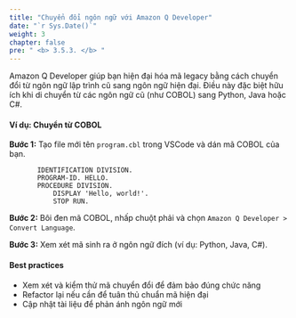 ```yaml
---
title: "Chuyển đổi ngôn ngữ với Amazon Q Developer"
date: "`r Sys.Date()`"
weight: 3
chapter: false
pre: " <b> 3.5.3. </b> "
---
```


Amazon Q Developer giúp bạn hiện đại hóa mã legacy bằng cách chuyển đổi từ ngôn ngữ lập trình cũ sang ngôn ngữ hiện đại. Điều này đặc biệt hữu ích khi di chuyển từ các ngôn ngữ cũ (như COBOL) sang Python, Java hoặc C#.

#### Ví dụ: Chuyển từ COBOL

**Bước 1:** Tạo file mới tên `program.cbl` trong VSCode và dán mã COBOL của bạn.

```cobol
       IDENTIFICATION DIVISION.
       PROGRAM-ID. HELLO.
       PROCEDURE DIVISION.
           DISPLAY 'Hello, world!'.
           STOP RUN.
```

**Bước 2:** Bôi đen mã COBOL, nhấp chuột phải và chọn `Amazon Q Developer > Convert Language`.

**Bước 3:** Xem xét mã sinh ra ở ngôn ngữ đích (ví dụ: Python, Java, C#).

#### Best practices
- Xem xét và kiểm thử mã chuyển đổi để đảm bảo đúng chức năng
- Refactor lại nếu cần để tuân thủ chuẩn mã hiện đại
- Cập nhật tài liệu để phản ánh ngôn ngữ mới